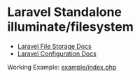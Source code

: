 # Laravel Standalone illuminate/filesystem

* [Laravel File Storage Docs](https://laravel.com/docs/filesystem)
* [Laravel Configuration Docs](https://laravel.com/docs/configuration)

Working Example: [example/index.php](example/index.php)
